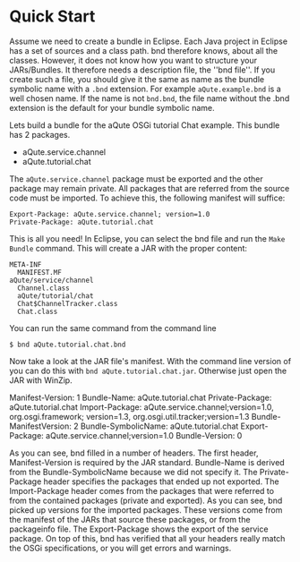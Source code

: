 # Quick Start

Assume we need to create a bundle in Eclipse. Each Java project in Eclipse has a set of sources and a class path. bnd therefore knows, about all the classes. However, it does not know how you want to structure your JARs/Bundles. It therefore needs a description file, the ''bnd file''. If you create such a file, you should give it the same as name as the bundle symbolic name with a `.bnd` extension. For example `aQute.example.bnd` is a well chosen name. If the name is not `bnd.bnd`, the file name without the .bnd extension is the default for your bundle symbolic name.

Lets build a bundle for the aQute OSGi tutorial Chat example. This bundle has 2 packages.

* aQute.service.channel
* aQute.tutorial.chat

The `aQute.service.channel` package must be exported and the other package may remain private. All packages that are referred from the source code must be imported. To achieve this, the following manifest will suffice:

    Export-Package: aQute.service.channel; version=1.0 
    Private-Package: aQute.tutorial.chat

This is all you need! In Eclipse, you can select the bnd file and run the `Make Bundle` command. This will create a JAR with the proper content:

    META-INF 
      MANIFEST.MF 
    aQute/service/channel 
      Channel.class 
      aQute/tutorial/chat 
      Chat$ChannelTracker.class 
      Chat.class

You can run the same command from the command line

    $ bnd aQute.tutorial.chat.bnd

Now take a look at the JAR file's manifest. With the command line version of you can do this with `bnd aQute.tutorial.chat.jar`. Otherwise just open the JAR with WinZip.

   Manifest-Version: 1
   Bundle-Name: aQute.tutorial.chat
   Private-Package: aQute.tutorial.chat
   Import-Package: aQute.service.channel;version=1.0,
     org.osgi.framework; version=1.3,
     org.osgi.util.tracker;version=1.3
   Bundle-ManifestVersion: 2
   Bundle-SymbolicName: aQute.tutorial.chat
   Export-Package: aQute.service.channel;version=1.0
   Bundle-Version: 0

As you can see, bnd filled in a number of headers. The first header, Manifest-Version is required by the JAR standard. Bundle-Name is derived from the Bundle-SymbolicName because we did not specify it. The Private-Package header specifies the packages that ended up not exported. The Import-Package header comes from the packages that were referred to from the contained packages (private and exported). As you can see, bnd picked up versions for the imported packages. These versions come from the manifest of the JARs that source these packages, or from the packageinfo file. The Export-Package shows the export of the service package. On top of this, bnd has verified that all your headers really match the OSGi specifications, or you will get errors and warnings.

